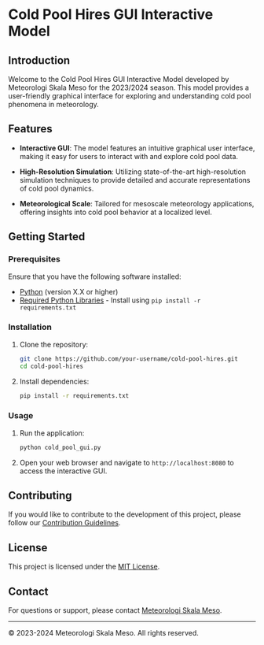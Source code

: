 # Cold Pool Hires GUI Interactive Model

## Introduction

Welcome to the Cold Pool Hires GUI Interactive Model developed by Meteorologi Skala Meso for the 2023/2024 season. This model provides a user-friendly graphical interface for exploring and understanding cold pool phenomena in meteorology.

## Features

- **Interactive GUI**: The model features an intuitive graphical user interface, making it easy for users to interact with and explore cold pool data.

- **High-Resolution Simulation**: Utilizing state-of-the-art high-resolution simulation techniques to provide detailed and accurate representations of cold pool dynamics.

- **Meteorological Scale**: Tailored for mesoscale meteorology applications, offering insights into cold pool behavior at a localized level.

## Getting Started

### Prerequisites

Ensure that you have the following software installed:

- [Python](https://www.python.org/) (version X.X or higher)
- [Required Python Libraries](requirements.txt) - Install using `pip install -r requirements.txt`

### Installation

1. Clone the repository:

    ```bash
    git clone https://github.com/your-username/cold-pool-hires.git
    cd cold-pool-hires
    ```

2. Install dependencies:

    ```bash
    pip install -r requirements.txt
    ```

### Usage

1. Run the application:

    ```bash
    python cold_pool_gui.py
    ```

2. Open your web browser and navigate to `http://localhost:8080` to access the interactive GUI.

## Contributing

If you would like to contribute to the development of this project, please follow our [Contribution Guidelines](CONTRIBUTING.md).

## License

This project is licensed under the [MIT License](LICENSE).

## Contact

For questions or support, please contact [Meteorologi Skala Meso](mailto:meso.skala@example.com).

---

© 2023-2024 Meteorologi Skala Meso. All rights reserved.
